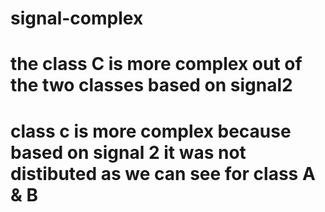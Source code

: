 # signal-complex
# the class C is more complex out of the two classes based on signal2 
# class c is more complex because based on signal 2 it was not distibuted as we can see for class A & B

